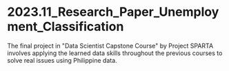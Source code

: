 # 2023.11_Research_Paper_Unemployment_Classification
The final project in "Data Scientist Capstone Course"  by Project SPARTA involves applying the learned data skills throughout the previous courses to solve real issues using Philippine data.
